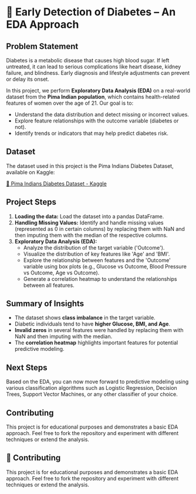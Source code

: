 # 🧪 Early Detection of Diabetes – An EDA Approach

## Problem Statement

Diabetes is a metabolic disease that causes high blood sugar. If left untreated, it can lead to serious complications like heart disease, kidney failure, and blindness. Early diagnosis and lifestyle adjustments can prevent or delay its onset.

In this project, we perform **Exploratory Data Analysis (EDA)** on a real-world dataset from the **Pima Indian population**, which contains health-related features of women over the age of 21. Our goal is to:
- Understand the data distribution and detect missing or incorrect values.
- Explore feature relationships with the outcome variable (diabetes or not).
- Identify trends or indicators that may help predict diabetes risk.

## Dataset

The dataset used in this project is the Pima Indians Diabetes Dataset, available on Kaggle:

[🔗 Pima Indians Diabetes Dataset - Kaggle](https://www.kaggle.com/datasets/uciml/pima-indians-diabetes-database)

## Project Steps

1.  **Loading the data:** Load the dataset into a pandas DataFrame.
2.  **Handling Missing Values:** Identify and handle missing values (represented as 0 in certain columns) by replacing them with NaN and then imputing them with the median of the respective columns.
3.  **Exploratory Data Analysis (EDA):**
    *   Analyze the distribution of the target variable ('Outcome').
    *   Visualize the distribution of key features like 'Age' and 'BMI'.
    *   Explore the relationship between features and the 'Outcome' variable using box plots (e.g., Glucose vs Outcome, Blood Pressure vs Outcome, Age vs Outcome).
    *   Generate a correlation heatmap to understand the relationships between all features.

## Summary of Insights

-   The dataset shows **class imbalance** in the target variable.
-   Diabetic individuals tend to have **higher Glucose, BMI, and Age**.
-   **Invalid zeros** in several features were handled by replacing them with NaN and then imputing with the median.
-   The **correlation heatmap** highlights important features for potential predictive modeling.

## Next Steps

Based on the EDA, you can now move forward to predictive modeling using various classification algorithms such as Logistic Regression, Decision Trees, Support Vector Machines, or any other classifier of your choice.

## Contributing

This project is for educational purposes and demonstrates a basic EDA approach. Feel free to fork the repository and experiment with different techniques or extend the analysis.
## 🤝 Contributing

This project is for educational purposes and demonstrates a basic EDA approach. Feel free to fork the repository and experiment with different techniques or extend the analysis.
